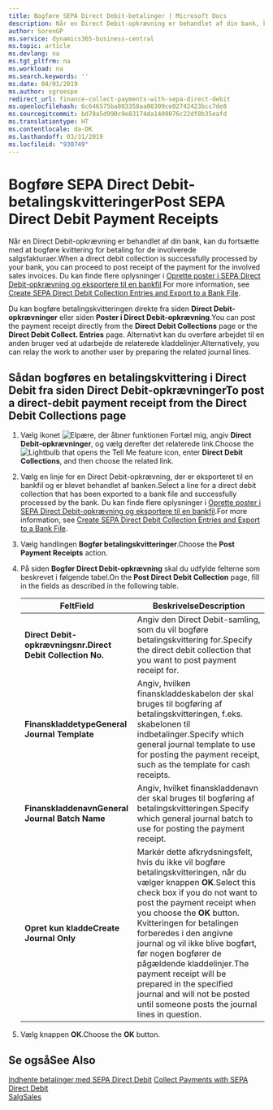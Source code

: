 ```yaml
---
title: Bogføre SEPA Direct Debit-betalinger | Microsoft Docs
description: Når en Direct Debit-opkrævning er behandlet af din bank, kan du fortsætte med at bogføre kvittering for betaling for de involverede salgsfakturaer.
author: SorenGP
ms.service: dynamics365-business-central
ms.topic: article
ms.devlang: na
ms.tgt_pltfrm: na
ms.workload: na
ms.search.keywords: ''
ms.date: 04/01/2019
ms.author: sgroespe
redirect_url: finance-collect-payments-with-sepa-direct-debit
ms.openlocfilehash: 6c646575ba803358aa00309ce02742423bcc7de8
ms.sourcegitcommit: bd78a5d990c9e83174da1409076c22df8b35eafd
ms.translationtype: HT
ms.contentlocale: da-DK
ms.lasthandoff: 03/31/2019
ms.locfileid: "930749"
---
```

# <a name="post-sepa-direct-debit-payment-receipts"></a><span data-ttu-id="96590-103">Bogføre SEPA Direct Debit-betalingskvitteringer</span><span class="sxs-lookup"><span data-stu-id="96590-103">Post SEPA Direct Debit Payment Receipts</span></span>
<span data-ttu-id="96590-104">Når en Direct Debit-opkrævning er behandlet af din bank, kan du fortsætte med at bogføre kvittering for betaling for de involverede salgsfakturaer.</span><span class="sxs-lookup"><span data-stu-id="96590-104">When a direct debit collection is successfully processed by your bank, you can proceed to post receipt of the payment for the involved sales invoices.</span></span> <span data-ttu-id="96590-105">Du kan finde flere oplysninger i [Oprette poster i SEPA Direct Debit-opkrævning og eksportere til en bankfil](finance-how-create-sepa-direct-debit-collection-entries-export-bank-file.md).</span><span class="sxs-lookup"><span data-stu-id="96590-105">For more information, see [Create SEPA Direct Debit Collection Entries and Export to a Bank File](finance-how-create-sepa-direct-debit-collection-entries-export-bank-file.md).</span></span>  

<span data-ttu-id="96590-106">Du kan bogføre betalingskvitteringen direkte fra siden **Direct Debit-opkrævninger** eller siden **Poster i Direct Debit-opkrævning**.</span><span class="sxs-lookup"><span data-stu-id="96590-106">You can post the payment receipt directly from the **Direct Debit Collections** page or the **Direct Debit Collect. Entries** page.</span></span> <span data-ttu-id="96590-107">Alternativt kan du overføre arbejdet til en anden bruger ved at udarbejde de relaterede kladdelinjer.</span><span class="sxs-lookup"><span data-stu-id="96590-107">Alternatively, you can relay the work to another user by preparing the related journal lines.</span></span>  

## <a name="to-post-a-direct-debit-payment-receipt-from-the-direct-debit-collections-page"></a><span data-ttu-id="96590-108">Sådan bogføres en betalingskvittering i Direct Debit fra siden Direct Debit-opkrævninger</span><span class="sxs-lookup"><span data-stu-id="96590-108">To post a direct-debit payment receipt from the Direct Debit Collections page</span></span>  
1. <span data-ttu-id="96590-109">Vælg ikonet ![Elpære, der åbner funktionen Fortæl mig](media/ui-search/search_small.png "Fortæl mig, hvad du vil foretage dig"), angiv **Direct Debit-opkrævninger**, og vælg derefter det relaterede link.</span><span class="sxs-lookup"><span data-stu-id="96590-109">Choose the ![Lightbulb that opens the Tell Me feature](media/ui-search/search_small.png "Tell me what you want to do") icon, enter **Direct Debit Collections**, and then choose the related link.</span></span>  
2. <span data-ttu-id="96590-110">Vælg en linje for en Direct Debit-opkrævning, der er eksporteret til en bankfil og er blevet behandlet af banken.</span><span class="sxs-lookup"><span data-stu-id="96590-110">Select a line for a direct debit collection that has been exported to a bank file and successfully processed by the bank.</span></span> <span data-ttu-id="96590-111">Du kan finde flere oplysninger i [Oprette poster i SEPA Direct Debit-opkrævning og eksportere til en bankfil](finance-how-create-sepa-direct-debit-collection-entries-export-bank-file.md).</span><span class="sxs-lookup"><span data-stu-id="96590-111">For more information, see [Create SEPA Direct Debit Collection Entries and Export to a Bank File](finance-how-create-sepa-direct-debit-collection-entries-export-bank-file.md).</span></span>  
3. <span data-ttu-id="96590-112">Vælg handlingen **Bogfør betalingskvitteringer**.</span><span class="sxs-lookup"><span data-stu-id="96590-112">Choose the **Post Payment Receipts** action.</span></span>  
4. <span data-ttu-id="96590-113">På siden **Bogfør Direct Debit-opkrævning** skal du udfylde felterne som beskrevet i følgende tabel.</span><span class="sxs-lookup"><span data-stu-id="96590-113">On the **Post Direct Debit Collection** page, fill in the fields as described in the following table.</span></span>  

    |<span data-ttu-id="96590-114">Felt</span><span class="sxs-lookup"><span data-stu-id="96590-114">Field</span></span>|<span data-ttu-id="96590-115">Beskrivelse</span><span class="sxs-lookup"><span data-stu-id="96590-115">Description</span></span>|  
    |---------------------------------|---------------------------------------|  
    |<span data-ttu-id="96590-116">**Direct Debit-opkrævningsnr.**</span><span class="sxs-lookup"><span data-stu-id="96590-116">**Direct Debit Collection No.**</span></span>|<span data-ttu-id="96590-117">Angiv den Direct Debit-samling, som du vil bogføre betalingskvittering for.</span><span class="sxs-lookup"><span data-stu-id="96590-117">Specify the direct debit collection that you want to post payment receipt for.</span></span>|  
    |<span data-ttu-id="96590-118">**Finanskladdetype**</span><span class="sxs-lookup"><span data-stu-id="96590-118">**General Journal Template**</span></span>|<span data-ttu-id="96590-119">Angiv, hvilken finanskladdeskabelon der skal bruges til bogføring af betalingskvitteringen, f.eks. skabelonen til indbetalinger.</span><span class="sxs-lookup"><span data-stu-id="96590-119">Specify which general journal template to use for posting the payment receipt, such as the template for cash receipts.</span></span>|  
    |<span data-ttu-id="96590-120">**Finanskladdenavn**</span><span class="sxs-lookup"><span data-stu-id="96590-120">**General Journal Batch Name**</span></span>|<span data-ttu-id="96590-121">Angiv, hvilket finanskladdenavn der skal bruges til bogføring af betalingskvitteringen.</span><span class="sxs-lookup"><span data-stu-id="96590-121">Specify which general journal batch to use for posting the payment receipt.</span></span>|  
    |<span data-ttu-id="96590-122">**Opret kun kladde**</span><span class="sxs-lookup"><span data-stu-id="96590-122">**Create Journal Only**</span></span>|<span data-ttu-id="96590-123">Markér dette afkrydsningsfelt, hvis du ikke vil bogføre betalingskvitteringen, når du vælger knappen **OK**.</span><span class="sxs-lookup"><span data-stu-id="96590-123">Select this check box if you do not want to post the payment receipt when you choose the **OK** button.</span></span> <span data-ttu-id="96590-124">Kvitteringen for betalingen forberedes i den angivne journal og vil ikke blive bogført, før nogen bogfører de pågældende kladdelinjer.</span><span class="sxs-lookup"><span data-stu-id="96590-124">The payment receipt will be prepared in the specified journal and will not be posted until someone posts the journal lines in question.</span></span>|  

5. <span data-ttu-id="96590-125">Vælg knappen **OK**.</span><span class="sxs-lookup"><span data-stu-id="96590-125">Choose the **OK** button.</span></span>  

## <a name="see-also"></a><span data-ttu-id="96590-126">Se også</span><span class="sxs-lookup"><span data-stu-id="96590-126">See Also</span></span>  
 <span data-ttu-id="96590-127">[Indhente betalinger med SEPA Direct Debit](finance-collect-payments-with-sepa-direct-debit.md) </span><span class="sxs-lookup"><span data-stu-id="96590-127">[Collect Payments with SEPA Direct Debit](finance-collect-payments-with-sepa-direct-debit.md) </span></span>  
 [<span data-ttu-id="96590-128">Salg</span><span class="sxs-lookup"><span data-stu-id="96590-128">Sales</span></span>](sales-manage-sales.md)
